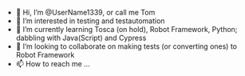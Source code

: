 - 👋 Hi, I’m @UserName1339, or call me Tom
- 👀 I’m interested in testing and testautomation
- 🌱 I’m currently learning Tosca (on hold), Robot Framework, Python; dabbling with Java(Script) and Cypress
- 💞️ I’m looking to collaborate on making tests (or converting ones) to Robot Framework
- 📫 How to reach me ...

<!---
UserName1339/UserName1339 is a ✨ special ✨ repository because its `README.md` (this file) appears on your GitHub profile.
You can click the Preview link to take a look at your changes.
--->

